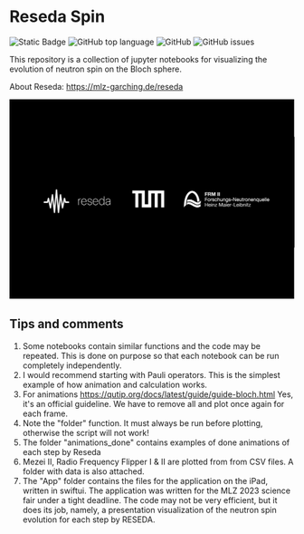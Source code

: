 # Reseda Spin

![Static Badge](https://img.shields.io/badge/orlovroma-reseda_spin-reseda_spin)
![GitHub top language](https://img.shields.io/github/languages/top/orlovroma/reseda_spin)
![GitHub](https://img.shields.io/github/license/orlovroma/reseda_spin)
![GitHub issues](https://img.shields.io/github/issues/orlovroma/reseda_spin)


This repository is a collection of jupyter notebooks for visualizing the evolution of neutron spin on the Bloch sphere.

About Reseda: https://mlz-garching.de/reseda

![Logotype](./docs/load_logo.png)

<!--Tips and comments-->
## Tips and comments

1) Some notebooks contain similar functions and the code may be repeated. This is done on purpose so that each notebook can be run completely independently.
2) I would recommend starting with Pauli operators. This is the simplest example of how animation and calculation works.
3) For animations https://qutip.org/docs/latest/guide/guide-bloch.html
   Yes, it's an official guideline. We have to remove all and plot once again for each frame.
4) Note the "folder" function. It must always be run before plotting, otherwise the script will not work!
5) The folder "animations_done" contains examples of done animations of each step by Reseda
6) Mezei II, Radio Frequency Flipper I & II are plotted from from CSV files. A folder with data is also attached.
7) The "App" folder contains the files for the application on the iPad, written in swiftui. The application was written for the MLZ 2023 science fair under a tight deadline. The code may not be very efficient, but it does its job, namely, a presentation visualization of the neutron spin evolution for each step by RESEDA.